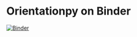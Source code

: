 # Orientationpy on Binder

[![Binder](https://mybinder.org/badge_logo.svg)](https://mybinder.org/v2/gh/EPFL-Center-for-Imaging/orientationpy-binderhub/HEAD?urlpath=%2Fdoc%2Ftree%2Fplot_fibres_2d.ipynb)